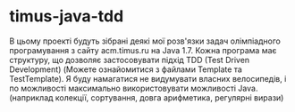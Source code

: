 timus-java-tdd
==============
В цьому проекті будуть зібрані деякі мої розв'язки задач олімпіадного програмування з сайту acm.timus.ru на Java 1.7.
Кожна програма має структуру, що дозволяє застосовувати підхід TDD (Test Driven Development) (Можете ознайомитися з файлами Template та TestTemplate).
Я буду намагатися не видумувати власних велосипедів, і по можливості максимально використовувати можливості Java. (наприклад колекції, сортування, довга арифметика, регулярні вирази)

